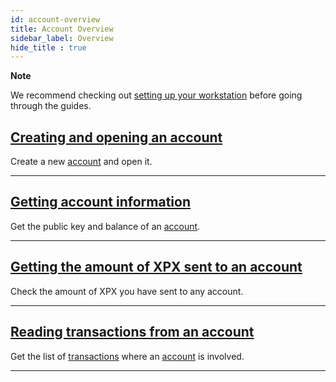 ```yaml
---
id: account-overview
title: Account Overview
sidebar_label: Overview
hide_title : true
---
```


<div class=info>

**Note**

We recommend checking out [setting up your workstation][Workstation] before going through the guides.

</div>

## [Creating and opening an account](./creating-and-opening-an-account.md)

Create a new [account](../../built-in-features/account.md) and open it.

***

## [Getting account information](./getting-account-information.md)

Get the public key and balance of an [account](../../built-in-features/account.md).

***

## [Getting the amount of XPX sent to an account](./getting-the-amount-of-XPX-sent-to-an-account.md)

Check the amount of XPX you have sent to any account.

***

## [Reading transactions from an account](./reading-transactions-from-an-account.md)

Get the list of [transactions](../../protocol/transactions/md) where an [account](../../built-in-features/account.md) is involved.

***

[Workstation]: ../../getting-started/setting-up-workstation.md